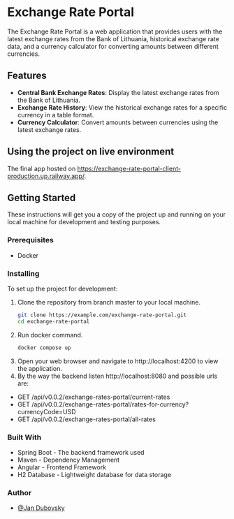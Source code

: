 # Exchange Rate Portal

The Exchange Rate Portal is a web application that provides users with the latest exchange rates from the Bank of
Lithuania, historical exchange rate data, and a currency calculator for converting amounts between different currencies.

## Features

- **Central Bank Exchange Rates**: Display the latest exchange rates from the Bank of Lithuania.
- **Exchange Rate History**: View the historical exchange rates for a specific currency in a table format.
- **Currency Calculator**: Convert amounts between currencies using the latest exchange rates.

## Using the project on live environment

The final app hosted on https://exchange-rate-portal-client-production.up.railway.app/.

## Getting Started

These instructions will get you a copy of the project up and running on your local machine for development and testing
purposes.

### Prerequisites

- Docker

### Installing

To set up the project for development:

1. Clone the repository from branch master to your local machine.
   ```sh
   git clone https://example.com/exchange-rate-portal.git
   cd exchange-rate-portal
2. Run docker command.
   ```sh
   docker compose up
3. Open your web browser and navigate to http://localhost:4200 to view the application.
4. By the way the backend listen http://localhost:8080 and possible urls are:

- GET /api/v0.0.2/exchange-rates-portal/current-rates
- GET /api/v0.0.2/exchange-rates-portal/rates-for-currency?currencyCode=USD
- GET /api/v0.0.2/exchange-rates-portal/all-rates

### Built With

- Spring Boot - The backend framework used
- Maven - Dependency Management
- Angular - Frontend Framework
- H2 Database - Lightweight database for data storage

### Author

- [@Jan Dubovsky](https://github.com/PanDubovskij)